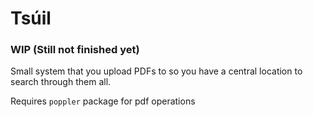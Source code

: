# Tsúil

### WIP (Still not finished yet)

Small system that you upload PDFs to so you have a central location to search through them all.


Requires `poppler` package for pdf operations
